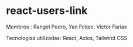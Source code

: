 
# react-users-link

Membros : Rangel Pedro, Yan Felipe, Victor Farias

Tecnologias utilizadas: React, Axios, Tailwind CSS


